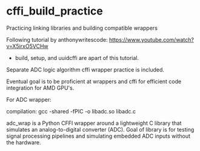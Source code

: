 # cffi_build_practice
Practicing linking libraries and building compatible wrappers

Following tutorial by anthonywritescode: https://www.youtube.com/watch?v=X5irxO5VCHw
  - build, setup, and uuidcffi are apart of this tutorial.

Separate ADC logic algorithm cffi wrapper practice is included. 

Eventual goal is to be proficient at wrappers and cffi for efficient code integration for AMD GPU's. 


For ADC wrapper:

compilation: gcc -shared -fPIC -o libadc.so libadc.c

adc_wrap is a Python CFFI wrapper around a lightweight C library that simulates an analog-to-digital converter (ADC). Goal of library is for testing signal processing pipelines and simulating embedded ADC inputs without the hardware. 
